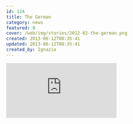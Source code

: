 ```yaml
---
id: 124
title: The German
category: news
featured: 0
cover: /web/img/stories/2012-02-the-german.png
created: 2013-06-12T08:35:41
updated: 2013-06-12T08:35:41
created_by: Ignazio
---
```


<iframe src="https://player.vimeo.com/video/31202906" frameborder="0" allow="fullscreen" allowfullscreen class="w-full"></iframe>

